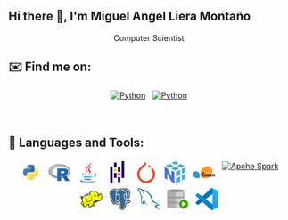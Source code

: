 ## Hi there 👋, I'm Miguel Angel Liera Montaño

<p align="center">
 <a> Computer Scientist </a>
</p>


## ✉️ Find me on:


<p align="center">
 <!--<a href="https://charalambosioannou.github.io/" target="_blank" rel="noopener noreferrer"> <img src="https://raw.githubusercontent.com/iconic/open-iconic/master/svg/globe.svg" alt="Python" height="40" style="vertical-align:top; margin:4px"> </a>-->
 <a href="https://www.linkedin.com/in/miguel-liera" target="_blank" rel="noopener noreferrer"> <img src="https://imgs.search.brave.com/SQsaFNKXL9x2pacICOrPpnY5c1-Eee1Vf0jOmntInaM/rs:fit:860:0:0:0/g:ce/aHR0cHM6Ly91cGxv/YWQud2lraW1lZGlh/Lm9yZy93aWtpcGVk/aWEvY29tbW9ucy9j/L2NhL0xpbmtlZElu/X2xvZ29faW5pdGlh/bHMucG5n" alt="Python" height="40" style="vertical-align:top; margin:4px"></a>
 <a href="mailto:miguelliera10@gmail.com"> <img src="https://imgs.search.brave.com/9uYGMwaGbc9iIR8ROKbpr-nlHnQf4zvB1bpWfhpcAw8/rs:fit:860:0:0:0/g:ce/aHR0cHM6Ly9sb2dv/cy1tYXJjYXMuY29t/L3dwLWNvbnRlbnQv/dXBsb2Fkcy8yMDIw/LzExL0dtYWlsLUxv/Z28tNjUweDM2Ni5w/bmc" alt="Python" height="40" style="vertical-align:top; margin:4px"></a>
</p>

<br />

## 🧰 Languages and Tools:
<p align="center">
 <a href="https://www.python.org/" target="_blank" rel="noopener noreferrer"> <img src="https://raw.githubusercontent.com/github/explore/80688e429a7d4ef2fca1e82350fe8e3517d3494d/topics/python/python.png" alt="Python" height="40" style="vertical-align:top; margin:4px"></a>
 <a href="https://www.r-project.org/" target="_blank" rel="noopener noreferrer"> <img src="https://raw.githubusercontent.com/github/explore/80688e429a7d4ef2fca1e82350fe8e3517d3494d/topics/r/r.png" alt="R" height="40" style="vertical-align:top; margin:4px"></a>
 <a href="https://www.java.com/es/" target="_blank" rel="noopener noreferrer"> <img src="https://raw.githubusercontent.com/devicons/devicon/6910f0503efdd315c8f9b858234310c06e04d9c0/icons/java/java-original.svg" alt="R" height="40" style="vertical-align:top; margin:4px"></a>
 <a href="https://pandas.pydata.org/" target="_blank" rel="noopener noreferrer"><img src="https://raw.githubusercontent.com/devicons/devicon/6910f0503efdd315c8f9b858234310c06e04d9c0/icons/pandas/pandas-original.svg" alt="pandas" height="40" style="vertical-align:top; margin:4px"></a>
 <a href="https://pytorch.org/" target="_blank" rel="noopener noreferrer"><img src="https://raw.githubusercontent.com/devicons/devicon/6910f0503efdd315c8f9b858234310c06e04d9c0/icons/pytorch/pytorch-original.svg" alt="pytorch" height="40" style="vertical-align:top; margin:4px"></a>
 <a href="https://numpy.org/" target="_blank" rel="noopener noreferrer"><img src="https://raw.githubusercontent.com/devicons/devicon/6910f0503efdd315c8f9b858234310c06e04d9c0/icons/numpy/numpy-original.svg" alt="numpy" height="40" style="vertical-align:top; margin:4px"></a>
 <a href="https://scikit-learn.org/stable/" target="_blank" rel="noopener noreferrer"><img src="https://raw.githubusercontent.com/devicons/devicon/6910f0503efdd315c8f9b858234310c06e04d9c0/icons/scikitlearn/scikitlearn-original.svg" alt="scikitlearn" height="40" style="vertical-align:top; margin:4px"></a>
 <a href="https://spark.apache.org/" target="_blank" rel="noopener noreferrer"><img src="https://imgs.search.brave.com/0zOtsphGtxBtOdP66hDX4f_nP6KFww2eOwLPl_0ZdaY/rs:fit:860:0:0:0/g:ce/aHR0cHM6Ly9zdGF0/aWMuY2RubG9nby5j/b20vbG9nb3MvYS80/Mi9hcGFjaGUtc3Bh/cmsuc3Zn" alt="Apche Spark" height="40" style="vertical-align:top; margin:4px"></a>
 <a href="https://hadoop.apache.org/" target="_blank" rel="noopener noreferrer"><img src="https://raw.githubusercontent.com/devicons/devicon/6910f0503efdd315c8f9b858234310c06e04d9c0/icons/hadoop/hadoop-original.svg" alt="Apche Hadoop" height="40" style="vertical-align:top; margin:4px"></a>
 <a href="https://www.postgresql.org/" target="_blank" rel="noopener noreferrer"><img src="https://raw.githubusercontent.com/devicons/devicon/6910f0503efdd315c8f9b858234310c06e04d9c0/icons/postgresql/postgresql-original.svg" alt="PostgreSQL" height="40" style="vertical-align:top; margin:4px"></a>
 <a href="https://www.mysql.com/" target="_blank" rel="noopener noreferrer"><img src="https://raw.githubusercontent.com/devicons/devicon/6910f0503efdd315c8f9b858234310c06e04d9c0/icons/mysql/mysql-original.svg" alt="MySQL" height="40" style="vertical-align:top; margin:4px"></a>
<!--<a href="https://www.r-project.org/" target="_blank" rel="noopener noreferrer"><img src="https://raw.githubusercontent.com/devicons/devicon/6910f0503efdd315c8f9b858234310c06e04d9c0/icons/oracle/oracle-original.svg" alt="Oracle" height="40" style="vertical-align:top; margin:4px"></a>-->
 <a href="https://www.oracle.com/mx/database/sqldeveloper/" target="_blank" rel="noopener noreferrer"><img src="https://raw.githubusercontent.com/devicons/devicon/6910f0503efdd315c8f9b858234310c06e04d9c0/icons/sqldeveloper/sqldeveloper-original.svg" alt="SQLDeveloper" height="40" style="vertical-align:top; margin:4px"></a>
 <a href="https://code.visualstudio.com/" target="_blank" rel="noopener noreferrer"><img src="https://raw.githubusercontent.com/github/explore/80688e429a7d4ef2fca1e82350fe8e3517d3494d/topics/visual-studio-code/visual-studio-code.png" alt="VS Code" height="40" style="vertical-align:top; margin:4px"></a>
</p>

<!--
**MiguelAngelLiera/MiguelAngelLiera** is a ✨ _special_ ✨ repository because its `README.md` (this file) appears on your GitHub profile.

Here are some ideas to get you started:

- 🔭 I’m currently working on ...
- 🌱 I’m currently learning ...
- 👯 I’m looking to collaborate on ...
- 🤔 I’m looking for help with ...
- 💬 Ask me about ...
- 📫 How to reach me: ...
- 😄 Pronouns: ...
- ⚡ Fun fact: ...
-->
